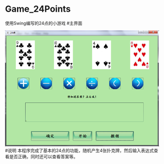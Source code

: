 # Game_24Points
使用Swing编写的24点的小游戏
#主界面
<center><img src="https://github.com/JcMan/Game_24Points/blob/master/imgs/01.PNG"/></center>
#说明
本程序完成了基本的24点的功能，随机产生4张扑克牌，然后输入表达式查看是否正确，同时还可以查看答案等。
